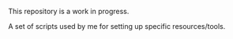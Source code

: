 This repository is a work in progress.

A set of scripts used by me for setting up specific resources/tools.